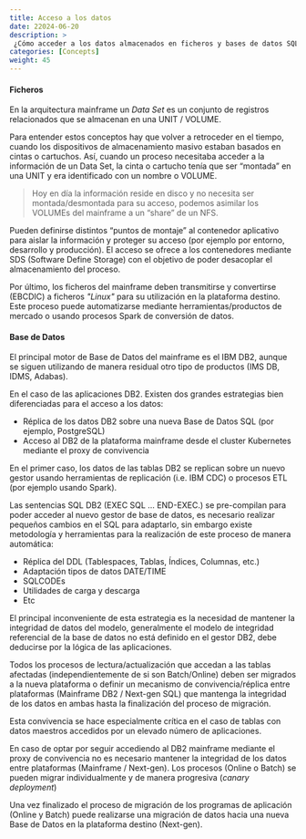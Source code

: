 ```yaml
---
title: Acceso a los datos
date: 22024-06-20
description: >
 ¿Cómo acceder a los datos almacenados en ficheros y bases de datos SQL?
categories: [Concepts]
weight: 45
---
```


#### Ficheros

En la arquitectura mainframe un _Data Set_ es un conjunto de registros relacionados que se almacenan en una UNIT / VOLUME.

Para entender estos conceptos hay que volver a retroceder en el tiempo, cuando los dispositivos de almacenamiento masivo estaban basados en cintas o cartuchos. Así, cuando un proceso necesitaba acceder a la información de un Data Set, la cinta o cartucho tenía que ser “montada” en una UNIT y era identificado con un nombre o VOLUME.

> Hoy en día la información reside en disco y no necesita ser montada/desmontada para su acceso, podemos asimilar los VOLUMEs del mainframe a un “share” de un NFS.

Pueden definirse distintos “puntos de montaje” al contenedor aplicativo para aislar la información y proteger su acceso (por ejemplo por entorno, desarrollo y producción). El acceso se ofrece a los contenedores mediante SDS (Software Define Storage) con el objetivo de poder desacoplar el almacenamiento del proceso. 

Por último, los ficheros del mainframe deben transmitirse y convertirse (EBCDIC) a ficheros _"Linux"_ para su utilización en la plataforma destino. Este proceso puede automatizarse mediante herramientas/productos de mercado o usando procesos Spark de conversión de datos.

#### Base de Datos

El principal motor de Base de Datos del mainframe es el IBM DB2, aunque se siguen utilizando de manera residual otro tipo de productos (IMS DB, IDMS, Adabas).

En el caso de las aplicaciones DB2. Existen dos grandes estrategias bien diferenciadas para el acceso a los datos:

* Réplica de los datos DB2 sobre una nueva Base de Datos SQL (por ejemplo, PostgreSQL) 
* Acceso al DB2 de la plataforma mainframe desde el cluster Kubernetes mediante el proxy de convivencia

En el primer caso, los datos de las tablas DB2 se replican sobre un nuevo gestor usando herramientas de replicación (i.e. IBM CDC) o procesos ETL (por ejemplo usando Spark).

Las sentencias SQL DB2 (EXEC SQL … END-EXEC.) se pre-compilan para poder acceder al nuevo gestor de base de datos, es necesario realizar pequeños cambios en el SQL para adaptarlo, sin embargo existe metodología y herramientas para la realización de este proceso de manera automática:

* Réplica del DDL (Tablespaces, Tablas, Índices, Columnas, etc.)
* Adaptación tipos de datos DATE/TIME
* SQLCODEs
* Utilidades de carga y descarga
* Etc

El principal inconveniente de esta estrategia es la necesidad de mantener la integridad de datos del modelo, generalmente el modelo de integridad referencial de la base de datos no está definido en el gestor DB2, debe deducirse por la lógica de las aplicaciones.

Todos los procesos de lectura/actualización que accedan a las tablas afectadas (independientemente de si son Batch/Online) deben ser migrados a la nueva plataforma o definir un mecanismo de convivencia/réplica entre plataformas (Mainframe DB2 / Next-gen SQL) que mantenga la integridad de los datos en ambas hasta la finalización del proceso de migración. 

Esta convivencia se hace especialmente crítica en el caso de tablas con datos maestros accedidos por un elevado número de aplicaciones.

En caso de optar por seguir accediendo al DB2 mainframe mediante el proxy de convivencia no es necesario mantener la integridad de los datos entre plataformas (Mainframe / Next-gen). Los procesos (Online o Batch) se pueden migrar individualmente y de manera progresiva (_canary deployment_)

Una vez finalizado el proceso de migración de los programas de aplicación (Online y Batch) puede realizarse una migración de datos hacia una nueva Base de Datos en la plataforma destino (Next-gen).
